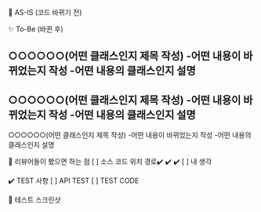 📝 AS-IS (코드 바뀌기 전)

✨ To-Be (바뀐 후)

○○○○○○(어떤 클래스인지 제목 작성)
-어떤 내용이 바뀌었는지 작성
-어떤 내용의 클래스인지 설명
-

○○○○○○(어떤 클래스인지 제목 작성)
-어떤 내용이 바뀌었는지 작성
-어떤 내용의 클래스인지 설명
-

○○○○○○(어떤 클래스인지 제목 작성)
-어떤 내용이 바뀌었는지 작성
-어떤 내용의 클래스인지 설명

🧐 리뷰어들이 봤으면 하는 점
[ ] 소스 코드 위치 경로✔️ ✔️ ✔️
[ ] 내 생각

✔️ TEST 사항
[ ] API TEST
[ ] TEST CODE
<!-- 이곳에 테스트 사항을 작성해주세요 -->

📸 테스트 스크린샷
